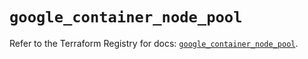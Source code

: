 # `google_container_node_pool`

Refer to the Terraform Registry for docs: [`google_container_node_pool`](https://registry.terraform.io/providers/hashicorp/google/5.20.0/docs/resources/container_node_pool).
